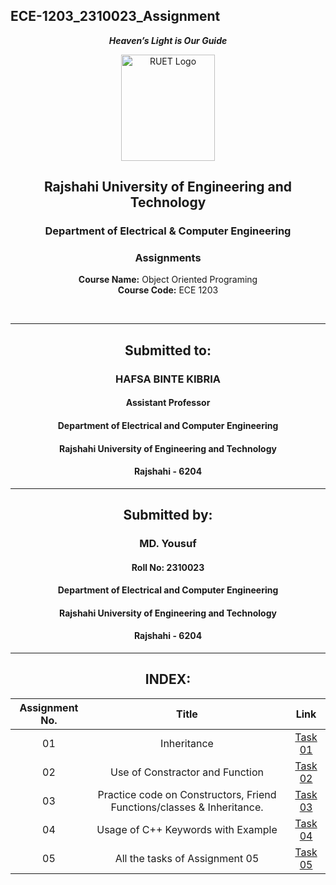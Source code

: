 ## ECE-1203_2310023_Assignment
<div align="center">
  
_**Heaven’s Light is Our Guide**_
</div>

<p align="center">
  <img src="https://github.com/user-attachments/assets/18531be8-2a84-4bea-9027-5f1c40549dfa" alt="RUET Logo" style="width:150px;height:170px;">
</p>

<div align="center">
  
  ## **Rajshahi University of Engineering and Technology** <br> 
  ### **Department of Electrical & Computer Engineering**
  ### **Assignments**<br>
  **Course Name:** Object Oriented Programing<br>
  **Course Code:** ECE 1203
</div>
<br>
<div align="center">

---  
##  Submitted to: 

### **HAFSA BINTE KIBRIA**
#### Assistant Professor
#### Department of Electrical and Computer Engineering
#### Rajshahi University of Engineering and Technology
#### Rajshahi - 6204

---

## Submitted by:

### **MD. Yousuf**
#### Roll No: 2310023
#### Department of Electrical and Computer Engineering
#### Rajshahi University of Engineering and Technology
#### Rajshahi - 6204

---
</div>

<div align="center">
  
## INDEX:

| Assignment No. | Title | Link |
| :---: | :---: | :---: |
| 01 | Inheritance | [Task 01](https://github.com/Yousuf2206/ECE-1203_2310023/blob/main/Assignment/assingment_1.md)
| 02 | Use of Constractor and Function | [Task 02](https://github.com/Yousuf2206/ECE-1203_2310023/blob/main/Assignment/assingment_2.md)
| 03 | Practice code on Constructors, Friend Functions/classes & Inheritance. | [Task 03](https://github.com/Yousuf2206/ECE-1203_2310023/blob/main/Assignment/assignent_3.md)
| 04 | Usage of C++ Keywords with Example | [Task 04](https://github.com/Yousuf2206/ECE-1203_2310023/blob/main/Assignment/assignment_4.md)
| 05 | All the tasks of Assignment 05 | [Task 05](https://github.com/Yousuf2206/ECE-1203_2310023/blob/main/Assignment/assignment_05.md)

</div>

